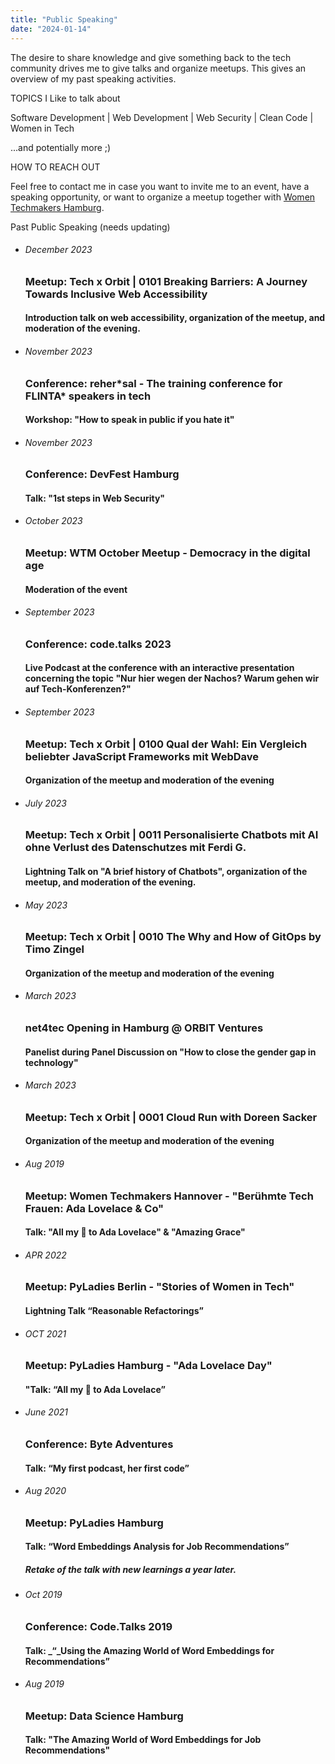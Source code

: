 ```yaml
---
title: "Public Speaking"
date: "2024-01-14"
---
```


The desire to share knowledge and give something back to the tech community drives me to give talks and organize meetups. This gives an overview of my past speaking activities.

TOPICS I Like to talk about

Software Development | Web Development | Web Security | Clean Code | Women in Tech

...and potentially more ;)

HOW TO REACH OUT

Feel free to contact me in case you want to invite me to an event, have a speaking opportunity, or want to organize a meetup together with [Women Techmakers Hamburg](https://www.meetup.com/de-DE/wtm-hamburg/).

Past Public Speaking (needs updating)

- ###### December 2023
    
    ### Meetup: Tech x Orbit | 0101 Breaking Barriers: A Journey Towards Inclusive Web Accessibility
    
    #### Introduction talk on web accessibility, organization of the meetup, and moderation of the evening.
    

- ###### November 2023
    
    ### Conference: reher\*sal - The training conference for FLINTA\* speakers in tech
    
    #### Workshop: "How to speak in public if you hate it"
    

- ###### November 2023
    
    ### Conference: DevFest Hamburg
    
    #### Talk: "1st steps in Web Security"
    

- ###### October 2023
    
    ### Meetup: WTM October Meetup - Democracy in the digital age
    
    #### Moderation of the event
    

- ###### September 2023
    
    ### Conference: code.talks 2023
    
    #### Live Podcast at the conference with an interactive presentation concerning the topic "Nur hier wegen der Nachos? Warum gehen wir auf Tech-Konferenzen?"
    

- ###### September 2023
    
    ### Meetup: Tech x Orbit | 0100 Qual der Wahl: Ein Vergleich beliebter JavaScript Frameworks mit WebDave
    
    #### Organization of the meetup and moderation of the evening
    

- ###### July 2023
    
    ### Meetup: Tech x Orbit | 0011 Personalisierte Chatbots mit AI ohne Verlust des Datenschutzes mit Ferdi G.
    
    #### Lightning Talk on "A brief history of Chatbots", organization of the meetup, and moderation of the evening.
    

- ###### May 2023
    
    ### Meetup: Tech x Orbit | 0010 The Why and How of GitOps by Timo Zingel
    
    #### Organization of the meetup and moderation of the evening
    

- ###### March 2023
    
    ### net4tec Opening in Hamburg @ ORBIT Ventures
    
    #### Panelist during Panel Discussion on "How to close the gender gap in technology"
    

- ###### March 2023
    
    ### Meetup: Tech x Orbit | 0001 Cloud Run with Doreen Sacker
    
    #### Organization of the meetup and moderation of the evening
    

- ###### Aug 2019
    
    ### Meetup: Women Techmakers Hannover - "Berühmte Tech Frauen: Ada Lovelace & Co"
    
    #### Talk: "All my 🖤 to Ada Lovelace" & "Amazing Grace"
    

- ###### APR 2022
    
    ### Meetup: PyLadies Berlin - "Stories of Women in Tech"
    
    #### Lightning Talk “Reasonable Refactorings”
    

- ###### OCT 2021
    
    ### Meetup: PyLadies Hamburg - "Ada Lovelace Day"
    
    #### "Talk: “All my 🖤 to Ada Lovelace”
    

- ###### June 2021
    
    ### Conference: Byte Adventures
    
    #### Talk: “My first podcast, her first code”
    

- ###### Aug 2020
    
    ### Meetup: PyLadies Hamburg
    
    #### Talk: “Word Embeddings Analysis for Job Recommendations”
    
    ##### Retake of the talk with new learnings a year later.
    

- ###### Oct 2019
    
    ### Conference: Code.Talks 2019
    
    #### Talk: _“_Using the Amazing World of Word Embeddings for Recommendations”
    

- ###### Aug 2019
    
    ### Meetup: Data Science Hamburg
    
    #### Talk: "The Amazing World of Word Embeddings for Job Recommendations"
